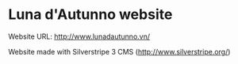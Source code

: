 Luna d'Autunno website
======================

Website URL: http://www.lunadautunno.vn/

Website made with Silverstripe 3 CMS (http://www.silverstripe.org/)